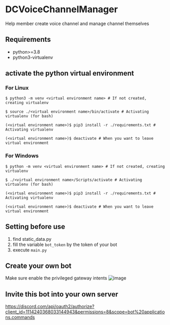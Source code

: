 # DCVoiceChannelManager

Help member create voice channel and manage channel themselves

## Requirements
- python>=3.8
- python3-virtualenv

## activate the python virtual environment
### For Linux
```shell
$ python3 -m venv <virtual environment name> # If not created, creating virtualenv

$ source ./<virtual environment name>/bin/activate # Activating virtualenv (for bash)

(<virtual environment name>)$ pip3 install -r ./requirements.txt # Activating virtualenv

(<virtual environment name>)$ deactivate # When you want to leave virtual environment
```

### For Windows
```shell
$ python -m venv <virtual environment name> # If not created, creating virtualenv

$ ./<virtual environment name>/Scripts/activate # Activating virtualenv (for bash) 

(<virtual environment name>)$ pip3 install -r ./requirements.txt # Activating virtualenv

(<virtual environment name>)$ deactivate # When you want to leave virtual environment
```

## Setting before use
1. find static_data.py 
2. fill the variable `bot_token` by the token of your bot
3. execute `main.py`

## Create your own bot
Make sure enable the privileged gateway intents
![image](https://i.imgur.com/hGgeknf.jpeg)

## Invite this bot into your own server
https://discord.com/api/oauth2/authorize?client_id=1114240368033144943&permissions=8&scope=bot%20applications.commands
